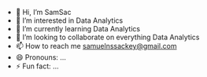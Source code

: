 - 👋 Hi, I’m SamSac
- 👀 I’m interested in Data Analytics
- 🌱 I’m currently learning Data Analytics
- 💞️ I’m looking to collaborate on everything Data Analytics
- 📫 How to reach me samuelnssackey@gmail.com
- 😄 Pronouns: ...
- ⚡ Fun fact: ...

<!---
SSSackey5/SSSackey5 is a ✨ special ✨ repository because its `README.md` (this file) appears on your GitHub profile.
You can click the Preview link to take a look at your changes.
--->
